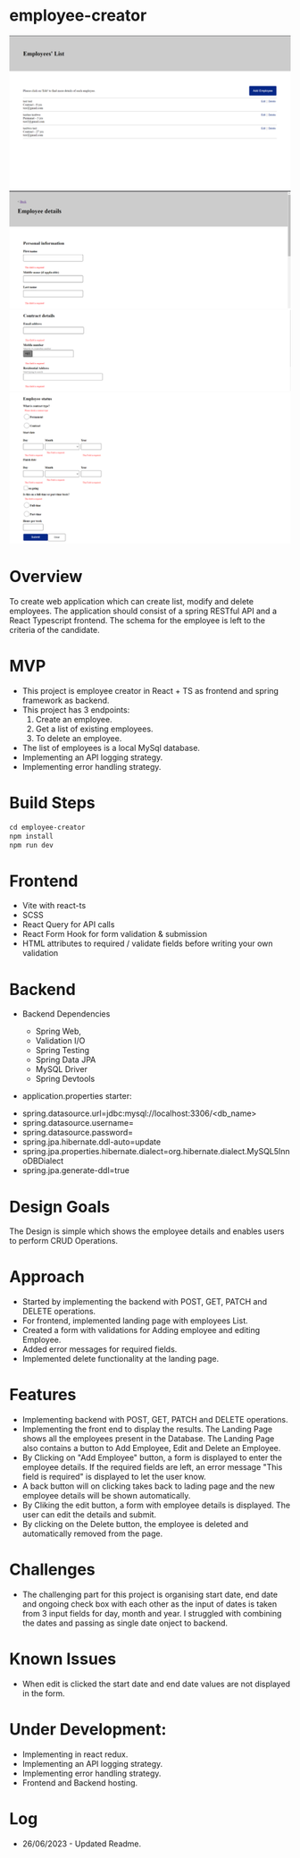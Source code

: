 # employee-creator

![Landing Page](Images/landing_page.png)
![PI_Section](Images/PI_Section.png)
![CD_Section](Images/CD_Section.png)
![ES_Section](Images/ES_Section.png)

# Overview
To create web application which can create list, modify and delete employees. The application should consist of a spring RESTful API and a React Typescript frontend. The schema for the employee is left to the criteria of the candidate.

# MVP
* This project is employee creator in React + TS as frontend and spring framework as backend. 
* This project has 3 endpoints:
  1. Create an employee.
  2. Get a list of existing employees.
  3. To delete an employee.
* The list of employees is a local MySql database.
* Implementing an API logging strategy.
* Implementing error handling strategy.

# Build Steps
```
cd employee-creator
npm install
npm run dev
```

# Frontend
- Vite with react-ts
- SCSS
- React Query for API calls
- React Form Hook for form validation & submission
- HTML attributes to required / validate fields before writing your own validation

# Backend

* Backend Dependencies
    - Spring Web,
    - Validation I/O
    - Spring Testing
    - Spring Data JPA
    - MySQL Driver
    - Spring Devtools

* application.properties starter:
- spring.datasource.url=jdbc:mysql://localhost:3306/<db_name>
- spring.datasource.username= <username>
- spring.datasource.password= <Your Password>
- spring.jpa.hibernate.ddl-auto=update
- spring.jpa.properties.hibernate.dialect=org.hibernate.dialect.MySQL5InnoDBDialect
- spring.jpa.generate-ddl=true

# Design Goals

The Design is simple which shows the employee details and enables users to perform CRUD Operations.

# Approach
* Started by implementing the backend with POST, GET, PATCH and DELETE operations.
* For frontend, implemented landing page with employees List.
* Created a form with validations for Adding employee and editing Employee.
* Added error messages for required fields.
* Implemented delete functionality at the landing page.

# Features
* Implementing backend with POST, GET, PATCH and DELETE operations. 
* Implementing the front end to display the results. The Landing Page shows    all the employees present in the Database. The Landing Page also contains a button to Add Employee, Edit and Delete an Employee.
* By Clicking on "Add Employee" button, a form is displayed to enter the employee details. If the required fields are left, an error message "This field is required" is displayed to let the user know.
* A back button will on clicking takes back to lading page and the new employee details will be shown automatically.
* By Cliking the edit button, a form with employee details is displayed. The user can edit the details and submit.
* By clicking on the Delete button, the employee is deleted and automatically removed from the page.

# Challenges

* The challenging part for this project is organising start date, end date and ongoing check box with each other as the input of dates is taken from 3 input fields for day, month and year. I struggled with combining the dates and passing as single date onject to backend.

# Known Issues
* When edit is clicked the start date and end date values are not displayed in the form.

# Under Development:

- Implementing in react redux.
- Implementing an API logging strategy.
- Implementing error handling strategy.
- Frontend and Backend hosting.

# Log
* 26/06/2023 - Updated Readme.